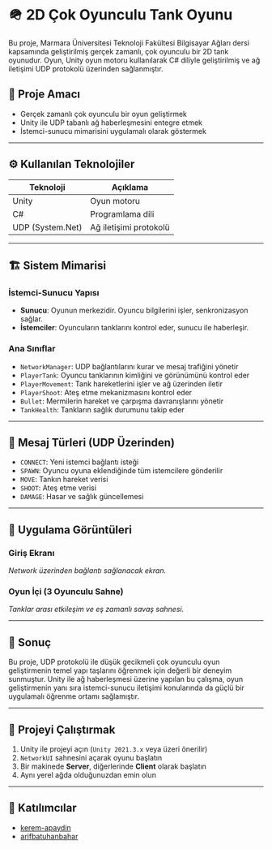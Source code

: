 # 🪖 2D Çok Oyunculu Tank Oyunu

Bu proje, Marmara Üniversitesi Teknoloji Fakültesi Bilgisayar Ağları dersi kapsamında geliştirilmiş gerçek zamanlı, çok oyunculu bir 2D tank oyunudur. Oyun, Unity oyun motoru kullanılarak C# diliyle geliştirilmiş ve ağ iletişimi UDP protokolü üzerinden sağlanmıştır.

## 🧠 Proje Amacı

- Gerçek zamanlı çok oyunculu bir oyun geliştirmek  
- Unity ile UDP tabanlı ağ haberleşmesini entegre etmek  
- İstemci-sunucu mimarisini uygulamalı olarak göstermek  

---

## ⚙️ Kullanılan Teknolojiler

| Teknoloji        | Açıklama                     |
|------------------|------------------------------|
| Unity            | Oyun motoru                  |
| C#               | Programlama dili             |
| UDP (System.Net) | Ağ iletişimi protokolü       |

---

## 🏗️ Sistem Mimarisi

### İstemci-Sunucu Yapısı

- **Sunucu**: Oyunun merkezidir. Oyuncu bilgilerini işler, senkronizasyon sağlar.
- **İstemciler**: Oyuncuların tanklarını kontrol eder, sunucu ile haberleşir.

### Ana Sınıflar

- `NetworkManager`: UDP bağlantılarını kurar ve mesaj trafiğini yönetir  
- `PlayerTank`: Oyuncu tanklarının kimliğini ve görünümünü kontrol eder  
- `PlayerMovement`: Tank hareketlerini işler ve ağ üzerinden iletir  
- `PlayerShoot`: Ateş etme mekanizmasını kontrol eder  
- `Bullet`: Mermilerin hareket ve çarpışma davranışlarını yönetir  
- `TankHealth`: Tankların sağlık durumunu takip eder

---

## 🔄 Mesaj Türleri (UDP Üzerinden)

- `CONNECT`: Yeni istemci bağlantı isteği  
- `SPAWN`: Oyuncu oyuna eklendiğinde tüm istemcilere gönderilir  
- `MOVE`: Tankın hareket verisi  
- `SHOOT`: Ateş etme verisi  
- `DAMAGE`: Hasar ve sağlık güncellemesi  

---

## 📸 Uygulama Görüntüleri

### Giriş Ekranı
*Network üzerinden bağlantı sağlanacak ekran.*

### Oyun İçi (3 Oyunculu Sahne)
*Tanklar arası etkileşim ve eş zamanlı savaş sahnesi.*

---

## 🧾 Sonuç

Bu proje, UDP protokolü ile düşük gecikmeli çok oyunculu oyun geliştirmenin temel yapı taşlarını öğrenmek için değerli bir deneyim sunmuştur. Unity ile ağ haberleşmesi üzerine yapılan bu çalışma, oyun geliştirmenin yanı sıra istemci-sunucu iletişimi konularında da güçlü bir uygulamalı öğrenme ortamı sağlamıştır.

---

## 📁 Projeyi Çalıştırmak

1. Unity ile projeyi açın (`Unity 2021.3.x` veya üzeri önerilir)  
2. `NetworkUI` sahnesini açarak oyunu başlatın  
3. Bir makinede **Server**, diğerlerinde **Client** olarak başlatın  
4. Aynı yerel ağda olduğunuzdan emin olun  

---

## 👥 Katılımcılar

- [kerem-apaydin](https://github.com/keremapaydin) 
- [arifbatuhanbahar](https://github.com/arifbatuhanbahar)